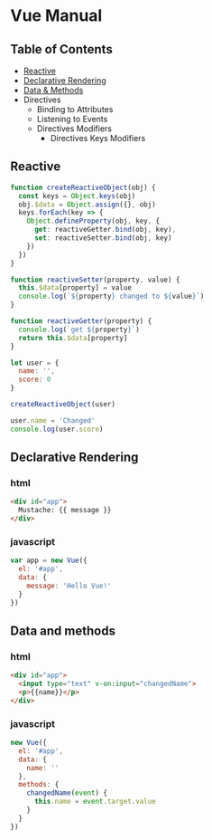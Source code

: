 # Vue Manual

## Table of Contents

* [Reactive](#reactive)
* [Declarative Rendering](#declarative-rendering)
* [Data & Methods](#data-and-methods)
* Directives
  * Binding to Attributes
  * Listening to Events
  * Directives Modifiers
    * Directives Keys Modifiers

## Reactive

```javascript
function createReactiveObject(obj) {
  const keys = Object.keys(obj)
  obj.$data = Object.assign({}, obj)
  keys.forEach(key => {
    Object.defineProperty(obj, key, {
      get: reactiveGetter.bind(obj, key),
      set: reactiveSetter.bind(obj, key)
    })
  })
}

function reactiveSetter(property, value) {
  this.$data[property] = value
  console.log(`${property} changed to ${value}`)
}

function reactiveGetter(property) {
  console.log(`get ${property}`)
  return this.$data[property]
}

let user = {
  name: '',
  score: 0
}

createReactiveObject(user)

user.name = 'Changed'
console.log(user.score)
```

## Declarative Rendering

### html

```html
<div id="app">
  Mustache: {{ message }}
</div>
```

### javascript

```javascript
var app = new Vue({
  el: '#app',
  data: {
    message: 'Hello Vue!'
  }
})
```

## Data and methods

### html

```html
<div id="app">
  <input type="text" v-on:input="changedName">
  <p>{{name}}</p>
</div>
```

### javascript

```javascript
new Vue({
  el: '#app',
  data: {
    name: ''
  },
  methods: {
    changedName(event) {
      this.name = event.target.value
    }
  }
})
```
